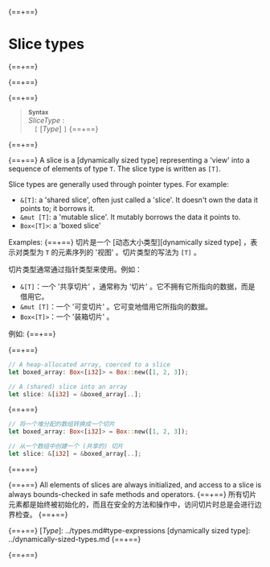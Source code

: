 {==+==}
# Slice types
{==+==}

{==+==}


{==+==}
> **<sup>Syntax</sup>**\
> _SliceType_ :\
> &nbsp;&nbsp; `[` [_Type_] `]`
{==+==}

{==+==}


{==+==}
A slice is a [dynamically sized type] representing a 'view' into a sequence of
elements of type `T`. The slice type is written as `[T]`.

Slice types are generally used through pointer types. For example:

* `&[T]`: a 'shared slice', often just called a 'slice'. It doesn't own the
  data it points to; it borrows it.
* `&mut [T]`: a 'mutable slice'. It mutably borrows the data it points to.
* `Box<[T]>`: a 'boxed slice'

Examples:
{==+==}
切片是一个 [动态大小类型][dynamically sized type] ，表示对类型为 `T` 的元素序列的 '视图' 。切片类型的写法为 `[T]` 。

切片类型通常通过指针类型来使用。例如：

* `&[T]`：一个 '共享切片' ，通常称为 '切片' 。它不拥有它所指向的数据，而是借用它。
* `&mut [T]`：一个 '可变切片' 。它可变地借用它所指向的数据。
* `Box<[T]>`：一个 '装箱切片' 。

例如:
{==+==}


{==+==}
```rust
// A heap-allocated array, coerced to a slice
let boxed_array: Box<[i32]> = Box::new([1, 2, 3]);

// A (shared) slice into an array
let slice: &[i32] = &boxed_array[..];
```
{==+==}
```rust
// 将一个堆分配的数组转换成一个切片
let boxed_array: Box<[i32]> = Box::new([1, 2, 3]);

// 从一个数组中创建一个 (共享的) 切片
let slice: &[i32] = &boxed_array[..];
```
{==+==}


{==+==}
All elements of slices are always initialized, and access to a slice is always
bounds-checked in safe methods and operators.
{==+==}
所有切片元素都是始终被初始化的，而且在安全的方法和操作中，访问切片时总是会进行边界检查。
{==+==}


{==+==}
[_Type_]: ../types.md#type-expressions
[dynamically sized type]: ../dynamically-sized-types.md
{==+==}

{==+==}